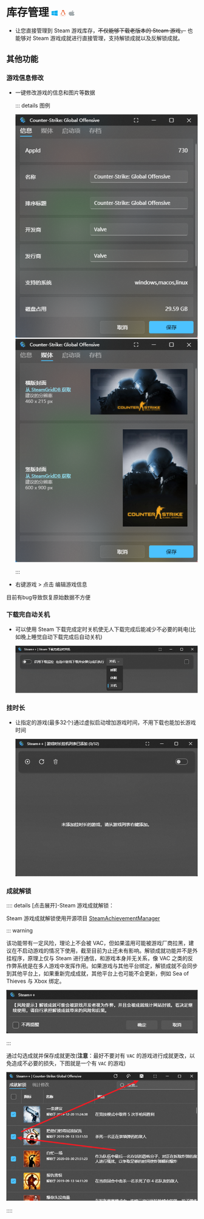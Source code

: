 # 库存管理 <img src="/Brands/windows.svg" width="16" height="16" /> <img src="/Brands/linux.svg" width="16" height="16" /> <img src="/Brands/apple.svg" width="16" height="16" />

- 让您直接管理到 Steam 游戏库存，~~不仅能够下载老版本的 Steam 游戏，~~ 也能够对 Steam 游戏成就进行直接管理，支持解锁成就以及反解锁成就。

## 其他功能

### 游戏信息修改

- 一键修改游戏的信息和图片等数据

  ::: details 图例

  ![信息](../Photo/Library/dark/info.png)
  ![媒体](../Photo/Library/dark/photo.png)
  
  :::

- 右键游戏 > 点击 编辑游戏信息

目前有bug导致恢复原始数据不方便

### 下载完自动关机

- 可以使用 Steam 下载完成定时关机使无人下载完成后能减少不必要的耗电(比如晚上睡觉自动下载完成后自动关机)

  ![自动关机](../../Photo/Home/dark/Auto-shutdown.png)

### 挂时长

- 让指定的游戏(最多32个)通过虚拟启动增加游戏时间，不用下载也能加长游戏时间

  ![自动挂游戏时长](../../Photo/Home/dark/Auto-Gametime.png)

### 成就解锁

:::: details [点击展开]-Steam 游戏成就解锁：

Steam 游戏成就解锁使用开源项目 [SteamAchievementManager](https://github.com/gibbed/SteamAchievementManager)

::: warning

该功能带有一定风险，理论上不会被 VAC，但如果滥用可能被游戏厂商拉黑，建议在不启动游戏的情况下使用，截至目前为止还未有影响。解锁成就功能并不是外挂程序，原理上仅与 Steam 进行通信，和游戏本身并无关系，像 VAC 之类的反作弊系统是在多人游戏中发挥作用。如果游戏与其他平台绑定，解锁成就不会同步到其他平台上，如果重新完成成就，其他平台上也可能不会更新，例如 Sea of Thieves 与 Xbox 绑定。

![Sam](../../Photo/Home/dark/Sam.png)

:::

通过勾选成就并保存成就更改(**注意**：最好不要对有 `VAC` 的游戏进行成就更改，以免造成不必要的损失，下图就是一个有 `VAC` 的游戏)

![Sam2](../../Photo/Home/dark/Sam2.png)

::::
